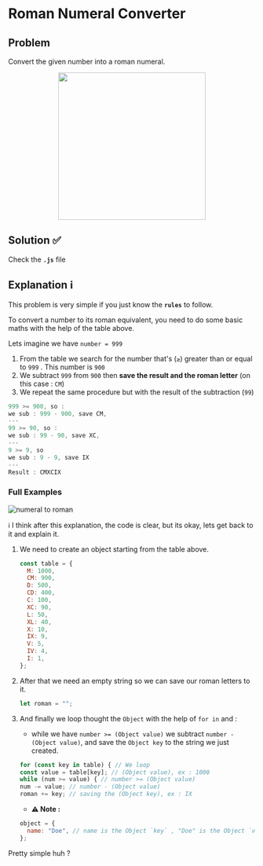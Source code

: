 # Roman Numeral Converter

## Problem

Convert the given number into a roman numeral.

<div align="center">
<a href="https://i.ibb.co/TPSWV59/roman.jpg" target="_blank" rel="noopener noreferrer">
<kbd><img width="300px" src="https://i.ibb.co/TPSWV59/roman.jpg"></img></kbd>
</a>
</div>

## Solution ✅

Check the **`.js`** file

## Explanation ℹ

<!-- ** old **
- To convert a number to its roman equivalent, we need to create an object starting from the table above

```javascript
const table = {
  M: 1000,
  CM: 900,
  D: 500,
  CD: 400,
  C: 100,
  XC: 90,
  L: 50,
  XL: 40,
  X: 10,
  IX: 9,
  V: 5,
  IV: 4,
  I: 1,
};
```

- Let’s imagine we have `number = 999`, The first step is to loop through our `Object` and check if `number >= object value`, if yes we subtract (`number - object value`) and save its `key` (object key, ex : M)

- We repeat the same procedure, but this time using the result of the subtraction

**Ex :**

```javascript
999 < 1000 not true;
999 >= 900 true, so :
we sub : 999 - 900, and save CM,
---
99 >= 90 true, so :
we sub : 99 - 90, save XC,
---
9 >= 9 true, so
we sub : 9 - 9, save IX
---
Result : CMXCIX
```

**Graphical example :**

<div align="center">
<a href="https://i.ibb.co/Khk63y0/roman-ex.png" target="_blank" rel="noopener noreferrer">
<kbd><img width="200px" src="https://i.ibb.co/Khk63y0/roman-ex.png"></img></kbd>
</a>
<a href="https://i.ibb.co/3kZVNxn/roman-ex2.png" target="_blank" rel="noopener noreferrer">
<kbd><img width="200px" src="https://i.ibb.co/3kZVNxn/roman-ex2.png"></img></kbd>
</a>
</div> -->

This problem is very simple if you just know the **`rules`** to follow.

To convert a number to its roman equivalent, you need to do some basic maths with the help of the table above.

Lets imagine we have `number = 999`

1. From the table we search for the number that's (`≥`) greater than or equal to `999` . This number is `900`
2. We subtract `999` from `900` then **save the result and the roman letter** (on this case : `CM`)
3. We repeat the same procedure but with the result of the subtraction (`99`)

```javascript
999 >= 900, so :
we sub : 999 - 900, save CM,
---
99 >= 90, so :
we sub : 99 - 90, save XC,
---
9 >= 9, so
we sub : 9 - 9, save IX
---
Result : CMXCIX
```

### Full Examples

![numeral to roman](https://i.ibb.co/kmWkFSD/roman.webp)

ℹ I think after this explanation, the code is clear, but its okay, lets get back to it and explain it.

1. We need to create an object starting from the table above.

   ```javascript
   const table = {
     M: 1000,
     CM: 900,
     D: 500,
     CD: 400,
     C: 100,
     XC: 90,
     L: 50,
     XL: 40,
     X: 10,
     IX: 9,
     V: 5,
     IV: 4,
     I: 1,
   };
   ```

2. After that we need an empty string so we can save our roman letters to it.

   ```javascript
   let roman = "";
   ```

3. And finally we loop thought the `Object` with the help of `for in` and :

   - while we have `number >= (Object value)` we subtract `number - (Object value)`, and save the `Object key` to the string we just created.

   ```javascript
   for (const key in table) { // We loop
   const value = table[key]; // (Object value), ex : 1000
   while (num >= value) { // number >= (Object value)
   num -= value; // number - (Object value)
   roman += key; // saving the (Object key), ex : IX
   ```

   - **⚠ Note :**

   ```javascript
   object = {
     name: "Doe", // name is the Object `key` , "Doe" is the Object `value`
   };
   ```

Pretty simple huh ?
